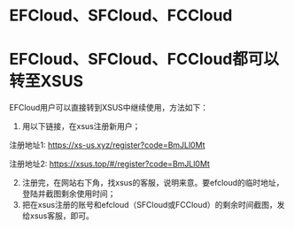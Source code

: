 # EFCloud、SFCloud、FCCloud

# EFCloud、SFCloud、FCCloud都可以转至XSUS

EFCloud用户可以直接转到XSUS中继续使用，方法如下：

1. 用以下链接，在xsus注册新用户；
   
注册地址1: https://xs-us.xyz/register?code=BmJLl0Mt

注册地址2: https://xsus.top/#/register?code=BmJLl0Mt

2. 注册完，在网站右下角，找xsus的客服，说明来意。要efcloud的临时地址，登陆并截图剩余使用时间；
3. 把在xsus注册的账号和efcloud（SFCloud或FCCloud）的剩余时间截图，发给xsus客服，即可。
 
